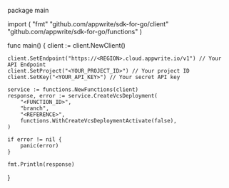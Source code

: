 package main

import (
    "fmt"
    "github.com/appwrite/sdk-for-go/client"
    "github.com/appwrite/sdk-for-go/functions"
)

func main() {
    client := client.NewClient()

    client.SetEndpoint("https://<REGION>.cloud.appwrite.io/v1") // Your API Endpoint
    client.SetProject("<YOUR_PROJECT_ID>") // Your project ID
    client.SetKey("<YOUR_API_KEY>") // Your secret API key

    service := functions.NewFunctions(client)
    response, error := service.CreateVcsDeployment(
        "<FUNCTION_ID>",
        "branch",
        "<REFERENCE>",
        functions.WithCreateVcsDeploymentActivate(false),
    )

    if error != nil {
        panic(error)
    }

    fmt.Println(response)
}
